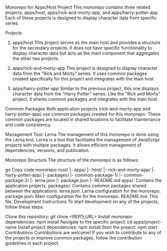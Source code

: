 Monorepo for Apps/Host Project
This monorepo contains three related projects: apps/host, apps/rick-and-morty-app, and apps/harry-potter-app. Each of these projects is designed to display character data from specific series.

Projects
1. apps/host
This project serves as the main host and provides a structure for the secondary projects. It does not have specific functionality to display character data but acts as the main component that aggregates the other two projects.

2. apps/rick-and-morty-app
This project is designed to display character data from the "Rick and Morty" series. It uses common packages created specifically for this project and integrates with the main host.

3. apps/harry-potter-app
Similar to the previous project, this one displays character data from the "Harry Potter" series. Like the "Rick and Morty" project, it shares common packages and integrates with the main host.

Common Packages
Both application projects (rick-and-morty-app and harry-potter-app) use common packages created for this monorepo. These common packages are located in shared locations to facilitate maintenance and code consistency.

Management Tool: Lerna
The management of this monorepo is done using the Lerna tool. Lerna is a tool that facilitates the management of JavaScript projects with multiple packages. It allows efficient management of dependencies, versions, and publication.

Monorepo Structure
The structure of the monorepo is as follows:

go
Copy code
monorepo-root/
  |- apps/
    |- host/
    |- rick-and-morty-app/
    |- harry-potter-app/
  |- packages/
    |- common-package-1/
    |- common-package-2/
  |- lerna.json
  |- package.json
  |- README.md
apps/: Contains the application projects.
packages/: Contains common packages shared between the applications.
lerna.json: Lerna configuration for the monorepo.
package.json: Main configuration file for the monorepo.
README.md: This file.
Development Instructions
To start development on any of the projects, follow these steps:

Clone this repository: git clone <REPO_URL>
Install monorepo dependencies: npm install
Navigate to the specific project: cd apps/project-name
Install project dependencies: npm install
Start the project: npm start
Contributions
Contributions are welcome! If you wish to contribute to any of the projects or improve common packages, follow the contribution guidelines in each project.
